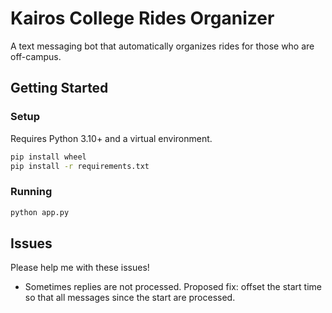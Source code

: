 # Kairos College Rides Organizer

A text messaging bot that automatically organizes rides for those who are off-campus.

## Getting Started

### Setup

Requires Python 3.10+ and a virtual environment.

```bash
pip install wheel
pip install -r requirements.txt
```

### Running

```bash
python app.py
```

## Issues

Please help me with these issues!

* Sometimes replies are not processed. Proposed fix: offset the start time so that all messages since the start are processed.
